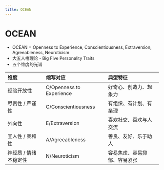 ```yaml
---
title: OCEAN
---
```


# OCEAN

- OCEAN = Openness to Experience, Conscientiousness, Extraversion, Agreeableness, Neuroticism
- 大五人格理论 - Big Five Personality Traits
- 五个维度的光谱

| 维度                  | 缩写对应                 | 典型特征                     |
| :-------------------- | :----------------------- | :--------------------------- |
| 经验开放性            | O/Openness to Experience | 好奇心、创造力、想象力       |
| 尽责性 / 严谨性       | C/Conscientiousness      | 有组织、有计划、有条理       |
| 外向性                | E/Extraversion           | 喜欢社交、喜欢与人交流       |
| 宜人性 / 亲和性       | A/Agreeableness          | 善良、友好、乐于助人         |
| 神经质 / 情绪不稳定性 | N/Neuroticism            | 容易焦虑、容易抑郁、容易紧张 |
